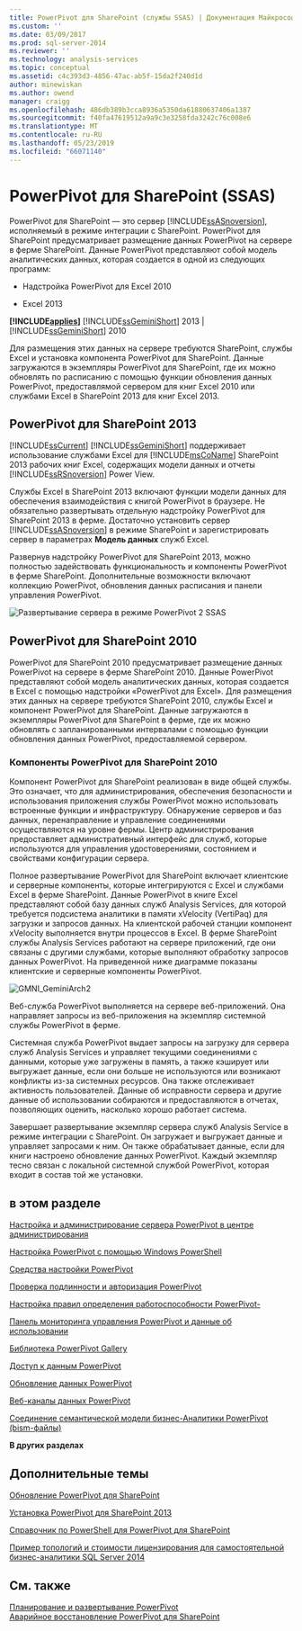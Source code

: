 ```yaml
---
title: PowerPivot для SharePoint (службы SSAS) | Документация Майкрософт
ms.custom: ''
ms.date: 03/09/2017
ms.prod: sql-server-2014
ms.reviewer: ''
ms.technology: analysis-services
ms.topic: conceptual
ms.assetid: c4c393d3-4856-47ac-ab5f-15da2f240d1d
author: minewiskan
ms.author: owend
manager: craigg
ms.openlocfilehash: 486db389b3cca8936a5350da61880637406a1387
ms.sourcegitcommit: f40fa47619512a9a9c3e3258fda3242c76c008e6
ms.translationtype: MT
ms.contentlocale: ru-RU
ms.lasthandoff: 05/23/2019
ms.locfileid: "66071140"
---
```

# <a name="powerpivot-for-sharepoint-ssas"></a>PowerPivot для SharePoint (SSAS)
  PowerPivot для SharePoint — это сервер [!INCLUDE[ssASnoversion](../../includes/ssasnoversion-md.md)], исполняемый в режиме интеграции с SharePoint. PowerPivot для SharePoint предусматривает размещение данных PowerPivot на сервере в ферме SharePoint. Данные PowerPivot представляют собой модель аналитических данных, которая создается в одной из следующих программ:  
  
-   Надстройка PowerPivot для Excel 2010  
  
-   Excel 2013  
  
 **[!INCLUDE[applies](../../includes/applies-md.md)]**  [!INCLUDE[ssGeminiShort](../../includes/ssgeminishort-md.md)] 2013 | [!INCLUDE[ssGeminiShort](../../includes/ssgeminishort-md.md)] 2010  
  
 Для размещения этих данных на сервере требуются SharePoint, службы Excel и установка компонента PowerPivot для SharePoint. Данные загружаются в экземпляры PowerPivot для SharePoint, где их можно обновлять по расписанию с помощью функции обновления данных PowerPivot, предоставлямой сервером для книг Excel 2010 или службами Excel в SharePoint 2013 для книг Excel 2013.  
  
## <a name="powerpivot-for-sharepoint-2013"></a>PowerPivot для SharePoint 2013  
 [!INCLUDE[ssCurrent](../../includes/sscurrent-md.md)] [!INCLUDE[ssGeminiShort](../../includes/ssgeminishort-md.md)] поддерживает использование службами Excel для [!INCLUDE[msCoName](../../includes/msconame-md.md)] SharePoint 2013 рабочих книг Excel, содержащих модели данных и отчеты [!INCLUDE[ssRSnoversion](../../includes/ssrsnoversion-md.md)] Power View.  
  
 Службы Excel в SharePoint 2013 включают функции модели данных для обеспечения взаимодействия с книгой PowerPivot в браузере. Не обязательно развертывать отдельную надстройку PowerPivot для SharePoint 2013 в ферме. Достаточно установить сервер [!INCLUDE[ssASnoversion](../../includes/ssasnoversion-md.md)] в режиме SharePoint и зарегистрировать сервер в параметрах **Модель данных** служб Excel.  
  
 Развернув надстройку PowerPivot для SharePoint 2013, можно полностью задействовать функциональность и компоненты PowerPivot в ферме SharePoint. Дополнительные возможности включают коллекцию PowerPivot, обновления данных расписания и панели управления PowerPivot.  
  
 ![Развертывание сервера в режиме PowerPivot 2 SSAS](../media/as-powerpivot-mode-2server-deployment.gif "развертывание сервера в режиме PowerPivot 2 SSAS")  
  
## <a name="powerpivot-for-sharepoint-2010"></a>PowerPivot для SharePoint 2010  
 PowerPivot для SharePoint 2010 предусматривает размещение данных PowerPivot на сервере в ферме SharePoint 2010. Данные PowerPivot представляют собой модель аналитических данных, которая создается в Excel с помощью надстройки «PowerPivot для Excel». Для размещения этих данных на сервере требуются SharePoint 2010, службы Excel и компонент PowerPivot для SharePoint. Данные загружаются в экземпляры PowerPivot для SharePoint в ферме, где их можно обновлять с запланированными интервалами с помощью функции обновления данных PowerPivot, предоставляемой сервером.  
  
### <a name="components-of-powerpivot-for-sharepoint-2010"></a>Компоненты PowerPivot для SharePoint 2010  
 Компонент PowerPivot для SharePoint реализован в виде общей службы. Это означает, что для администрирования, обеспечения безопасности и использования приложения службы PowerPivot можно использовать встроенные функции и инфраструктуру. Обнаружение серверов и баз данных, перенаправление и управление соединениями осуществляются на уровне фермы. Центр администрирования предоставляет административный интерфейс для служб, которые используются для управления удостоверениями, состоянием и свойствами конфигурации сервера.  
  
 Полное развертывание PowerPivot для SharePoint включает клиентские и серверные компоненты, которые интегрируются с Excel и службами Excel в ферме SharePoint. Данные PowerPivot в книге Excel представляют собой базу данных служб Analysis Services, для которой требуется подсистема аналитики в памяти xVelocity (VertiPaq) для загрузки и запросов данных. На клиентской рабочей станции компонент xVelocity выполняется внутри процессов в Excel. В ферме SharePoint службы Analysis Services работают на сервере приложений, где они связаны с другими службами, которые выполняют обработку запросов данных PowerPivot. На приведенной ниже диаграмме показаны клиентские и серверные компоненты PowerPivot.  
  
 ![GMNI_GeminiArch2](../media/gmni-geminiarch2.gif "GMNI_GeminiArch2")  
  
 Веб-служба PowerPivot выполняется на сервере веб-приложений. Она направляет запросы из веб-приложения на экземпляр системной службы PowerPivot в ферме.  
  
 Системная служба PowerPivot выдает запросы на загрузку для сервера служб Analysis Services и управляет текущими соединениями с данными, которые уже загружены в память, а также кэширует или выгружает данные, если они больше не используются или возникают конфликты из-за системных ресурсов. Она также отслеживает активность пользователей. Данные об исправности сервера и другие данные об использовании собираются и предоставляются в отчетах, позволяющих оценить, насколько хорошо работает система.  
  
 Завершает развертывание экземпляр сервера служб Analysis Service в режиме интеграции с SharePoint. Он загружает и выгружает данные и управляет запросами к ним. Он также обрабатывает данные, если для книги настроено обновление данных PowerPivot.  Каждый экземпляр тесно связан с локальной системной службой PowerPivot, которая входит в состав той же установки.  
  
##  <a name="bkmk_RelatedContent"></a> в этом разделе  
 [Настройка и администрирование сервера PowerPivot в центре администрирования](power-pivot-server-administration-and-configuration-in-central-administration.md)  
  
 [Настройка PowerPivot с помощью Windows PowerShell](power-pivot-configuration-using-windows-powershell.md)  
  
 [Средства настройки PowerPivot](power-pivot-configuration-tools.md)  
  
 [Проверка подлинности и авторизация PowerPivot](power-pivot-authentication-and-authorization.md)  
  
 [Настройка правил определения работоспособности PowerPivot-](configure-power-pivot-health-rules.md)  
  
 [Панель мониторинга управления PowerPivot и данные об использовании](power-pivot-management-dashboard-and-usage-data.md)  
  
 [Библиотека PowerPivot Gallery](../../2014-toc/books-online-for-sql-server-2014.md)  
  
 [Доступ к данным PowerPivot](power-pivot-data-access.md)  
  
 [Обновление данных PowerPivot](power-pivot-data-refresh.md)  
  
 [Веб-каналы данных PowerPivot](power-pivot-data-feeds.md)  
  
 [Соединение семантической модели бизнес-Аналитики PowerPivot &#40;bism-файлы&#41;](power-pivot-bi-semantic-model-connection-bism.md)  
  
 **В других разделах**  
  
## <a name="additional-topics"></a>Дополнительные темы  
 [Обновление PowerPivot для SharePoint](../../database-engine/install-windows/upgrade-power-pivot-for-sharepoint.md)  
  
 [Установка PowerPivot для SharePoint 2013](../instances/install-windows/install-analysis-services-in-power-pivot-mode.md)  
  
 [Справочник по PowerShell для PowerPivot для SharePoint](/sql/analysis-services/powershell/powershell-reference-for-power-pivot-for-sharepoint)  
  
 [Пример топологий и стоимости лицензирования для самостоятельной бизнес-аналитики SQL Server 2014](../../sql-server/install/example-license-topologies-costs-self-service-business-intelligence.md)  
  
## <a name="see-also"></a>См. также  
 [Планирование и развертывание PowerPivot](https://go.microsoft.com/fwlink/?linkID=220972)   
 [Аварийное восстановление PowerPivot для SharePoint](https://go.microsoft.com/fwlink/p/?LinkId=389570)  
  
  
